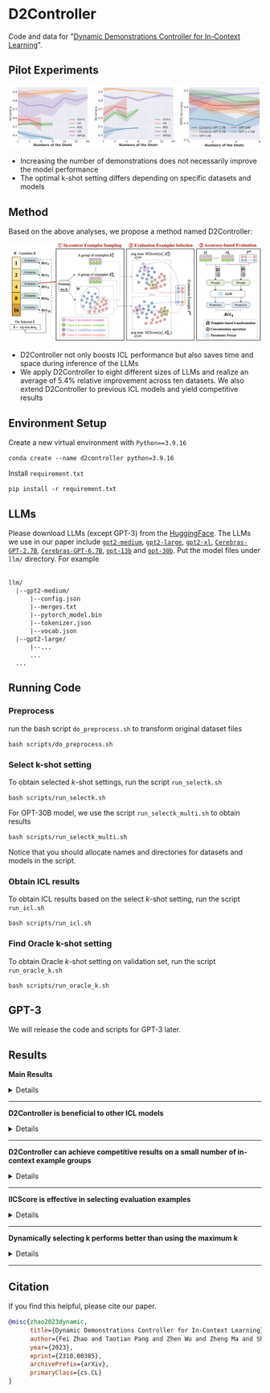 # D2Controller

Code and data for "[Dynamic Demonstrations Controller for In-Context Learning](https://arxiv.org/abs/2310.00385)".

##  Pilot Experiments
<div align="center">
<img src="figs/pilot.jpg" width="700px">
</div>

- Increasing the number of demonstrations does not necessarily improve the model performance
- The optimal k-shot setting differs depending on specific datasets and models

##  Method

Based on the above analyses, we propose a method named D2Controller:

<div align="center">
<img src="figs/D2Controller.png" width="700px">
</div>

-  D2Controller not only boosts ICL performance but also saves time and space during inference of the LLMs
-  We apply D2Controller to eight different sizes of LLMs and realize an average of 5.4% relative improvement across ten datasets. We also extend D2Controller to previous ICL models and yield competitive results


## Environment Setup
Create a new virtual environment with `Python==3.9.16`
```
conda create --name d2controller python=3.9.16
```

Install `requirement.txt`
```
pip install -r requirement.txt
```

## LLMs

Please download LLMs (except GPT-3) from the [HuggingFace](https://huggingface.co/). The LLMs we use in our paper include [`gpt2-medium`](https://huggingface.co/gpt2-medium), [`gpt2-large`](https://huggingface.co/gpt2-large), [`gpt2-xl`](https://huggingface.co/gpt2-xl), [`Cerebras-GPT-2.7B`](https://huggingface.co/cerebras/Cerebras-GPT-2.7B), [`Cerebras-GPT-6.7B`](https://huggingface.co/cerebras/Cerebras-GPT-6.7B), [`opt-13b`](https://huggingface.co/facebook/opt-13b) and [`opt-30b`](https://huggingface.co/facebook/opt-30b). Put the model files under `llm/` directory. For example
```

llm/
  |--gpt2-medium/
      |--config.json
      |--merges.txt
      |--pytorch_model.bin
      |--tokenizer.json
      |--vocab.json
  |--gpt2-large/
      |--...
      ...
  ...
```
## Running Code
### Preprocess 
run the bash script `do_preprocess.sh` to transform original dataset files
```
bash scripts/do_preprocess.sh
```


### Select k-shot setting
To obtain selected $k$-shot settings, run the script `run_selectk.sh`
```
bash scripts/run_selectk.sh
```

For OPT-30B model, we use the script `run_selectk_multi.sh` to obtain results
```
bash scripts/run_selectk_multi.sh
```
Notice that you should allocate names and directories for datasets and models in the script.


### Obtain ICL results
To obtain ICL results based on the select $k$-shot setting, run the script `run_icl.sh`
```
bash scripts/run_icl.sh
```

### Find Oracle k-shot setting
To obtain Oracle $k$-shot setting on validation set, run the script `run_oracle_k.sh`
```
bash scripts/run_oracle_k.sh
```

## GPT-3
We will release the code and scripts for GPT-3 later.

## Results

**Main Results**
<details>

| **Model** | **Parameters** | **Setting** |**SST-2** | **SST-5** | **DBPedia** | **MR** | **CR** | **MPQA** | **Subj** | **AGNews** | **RTE** | **CB** | **AVG** |
|-----------|---------|---------|:---------:|:---------:|:----------:|:---------:|:---------:|:---------:|:----------:|:---------:|:---------:|:----------:|:---------:|
| GPT-2 | 0.3B | Default | 58.1&plusmn;13.1 | 24.1&plusmn;7.4 | 60.6&plusmn;7.2 | 54.2&plusmn;10.6 | 50.6&plusmn;0.4 | 59.6&plusmn;15.8 | 53.4&plusmn;5.3 | 48.7&plusmn;8.5 | 51.3&plusmn;1.7 | 48.6&plusmn;6.4 | 50.9 |
| GPT-2 | 0.3B | D2Controller |  74.1&plusmn;9.3 | 31.6&plusmn;8.6 | 60.6&plusmn;7.2 | 53.8&plusmn;7.0 | 67.7&plusmn;11.4 | 57.1&plusmn;9.7 | 53.8&plusmn;4.2 | 48.7&plusmn;8.5 | 48.7&plusmn;2.9 | 48.6&plusmn;6.4 | 54.5 |
| GPT-2 | 0.3B | Oracle | 74.1&plusmn;9.3 | 31.6&plusmn;8.6 | 60.6&plusmn;7.2 | 56.0&plusmn;9.9 | 67.7&plusmn;11.4 | 64.5&plusmn;16.0 | 58.6&plusmn;12.8 | 49.4&plusmn;18.4 | 51.3&plusmn;1.7 | 50.0&plusmn;9.2 | 56.4 |
| GPT-2 | 0.8B | Default | 71.8&plusmn;12.1 | 37.8&plusmn;6.8 | 63.4&plusmn;6.0 | 71.1&plusmn;15.6 | 80.5&plusmn;11.4 | 65.8&plusmn;11.3 | 59.9&plusmn;12.2 | 65.6&plusmn;17.2 | 53.1&plusmn;3.4 | 37.1&plusmn;14.5 | 60.6 |
| GPT-2 | 0.8B | D2Controller | 65.9&plusmn;15.2 | 37.5&plusmn;5.1 | 63.4&plusmn;6.0 | 71.1&plusmn;15.6 | 80.5&plusmn;11.4 | 70.5&plusmn;5.2 | 69.4&plusmn;12.4 | 65.6&plusmn;17.2 | 53.1&plusmn;3.4 | 47.5&plusmn;3.2 | 62.4 |
| GPT-2 | 0.8B | Oracle | 71.8&plusmn;12.1 | 39.6&plusmn;5.1 | 63.4&plusmn;6.0 | 71.1&plusmn;15.6 | 80.5&plusmn;11.4 | 74.5&plusmn;8.8 | 69.4&plusmn;12.4 | 65.6&plusmn;17.2 | 53.8&plusmn;4.4 | 49.3&plusmn;3.7 | 63.9 |
| GPT-2 | 1.5B | Default | 70.3&plusmn;6.6 | 35.4&plusmn;8.4 | 82.0&plusmn;2.0 | 52.0&plusmn;3.8 | 52.0&plusmn;3.2 | 66.7&plusmn;8.2 | 57.3&plusmn;10.5 | 78.2&plusmn;6.7 | 53.1&plusmn;1.7 | 52.9&plusmn;6.3 | 60.0 |
| GPT-2 | 1.5B | D2Controller | 81.3&plusmn;5.4 | 35.4&plusmn;8.4 | 82.0&plusmn;2.0 | 72.2&plusmn;13.9 | 66.2&plusmn;16.7 | 83.9&plusmn;1.5 | 64.1&plusmn;11.3 | 78.2&plusmn;6.7 | 53.1&plusmn;2.9 | 52.9&plusmn;6.3 | 67.0 |
| GPT-2 | 1.5B | Oracle | 81.3&plusmn;5.4 | 40.6&plusmn;5.4 | 82.0&plusmn;2.0 | 72.2&plusmn;13.9 | 66.2&plusmn;16.7 | 83.9&plusmn;1.5 | 64.1&plusmn;11.3 | 81.3&plusmn;7.5 | 53.1&plusmn;2.9 | 57.9&plusmn;9.8 | 68.2 |
| Cerebras-GPT | 2.7B | Default | 65.5&plusmn;13.8 | 28.4&plusmn;4.3 | 81.8&plusmn;1.4 | 65.1&plusmn;11.2 | 85.8&plusmn;4.2 | 64.2&plusmn;11.6 | 69.3&plusmn;14.4 | 69.5&plusmn;3.2 | 48.1&plusmn;1.1 | 52.5&plusmn;9.5 | 63.0 |
| Cerebras-GPT | 2.7B | D2Controller | 77.3&plusmn;7.7 | 34.3&plusmn;4.8 | 81.8&plusmn;1.4 | 76.0&plusmn;7.7 | 87.4&plusmn;1.5 | 81.6&plusmn;2.1 | 74.2&plusmn;7.6 | 77.3&plusmn;4.1 | 48.0&plusmn;1.1 | 54.6&plusmn;2.7 | 69.3 |
| Cerebras-GPT | 2.7B | Oracle |  80.7&plusmn;9.1 | 34.3&plusmn;4.8 | 81.8&plusmn;1.4 | 76.0&plusmn;7.7 | 87.4&plusmn;1.5 | 82.9&plusmn;3.0 | 74.2&plusmn;7.6 | 77.3&plusmn;4.1 | 49.6&plusmn;2.3 | 55.7&plusmn;5.0 | 70.0 |

</details>

---

**D2Controller is beneficial to other ICL models**
<details>
  
| **Model** | **GPT-2 0.3B** | **GPT-2 0.8B** | **GPT-2 1.5B** | **Cerebras-GPT 2.7B** | **Cerebras-GPT 6.7B** |
|-----------|:---------:|:---------:|:---------:|:----------:|:---------:|
| KATE |  66.7 | 69.4 | 67.7 | 71.6 | 77.6 |
| KATE+D2Controller | 68.8 | 70.5 | 69.4 | 74.7 | 77.9 |
| GlobalE | 59.5 | 67.7 | 69.8 | - | - |
| GlobalE+D2Controller |  61.5 | 68.7 | 71.6 | - | - |
| Contextual Calibration | 59.5 | 64.2 | 63.9 | 67.2 | 72.5 |
| Contextual Calibration+D2Controller | 60.8 | 66.6 | 65.4 | 68.7 | 73.5 |
| kNN Prompting | 74.8 | 76.0 | 77.3 | 77.8 | 79.0 |
| kNN Prompting+D2Controller | 75.8 | 77.1 | 78.2 | 78.1 | 79.7 |

</details>

---

**D2Controller can achieve competitive results on a small number of in-context example groups**
<details>

<div align="center">
<img src="figs/ICL.jpg" width="400px">
</div>

</details>

---

**IICScore is effective in selecting evaluation examples**
<details>

| **Model** | **GPT-2 0.3B** | **GPT-2 0.8B** | **GPT-2 1.5B** | **Cerebras-GPT 2.7B** | **Cerebras-GPT 6.7B** |
|-----------|:---------:|:---------:|:---------:|:----------:|:---------:|
| Random | 54.1 | 59.2 | 63.5 | 68.0 | 72.9 |
| D2Controller-ED | 54.4 | 59.2 | 64.0 | 67.1 | 72.6 |
| D2Controller-Cos | 54.9 | 59.3 | 62.2 | 68.3 | 72.4 |
| D2Controller |  54.5 | 62.4 | 66.9 | 69.3 | 74.0 |

</details>

---

**Dynamically selecting k performs better than using the maximum k**
<details>

| **Model** | **GPT-2 0.3B** | **GPT-2 0.8B** | **GPT-2 1.5B** | **Cerebras-GPT 2.7B** | **Cerebras-GPT 6.7B** |
|-----------|:---------:|:---------:|:---------:|:----------:|:---------:|
| kmax-shot setting | 54.1 | 58.7 | 66.0 | 65.4 | 73.0 |
| D2Controller | 54.5 | 62.4 | 66.9 | 69.3 | 74.0 |

</details>

---

## Citation
If you find this helpful, please cite our paper.

```bibtex
@misc{zhao2023dynamic,
      title={Dynamic Demonstrations Controller for In-Context Learning}, 
      author={Fei Zhao and Taotian Pang and Zhen Wu and Zheng Ma and Shujian Huang and Xinyu Dai},
      year={2023},
      eprint={2310.00385},
      archivePrefix={arXiv},
      primaryClass={cs.CL}
}
```

